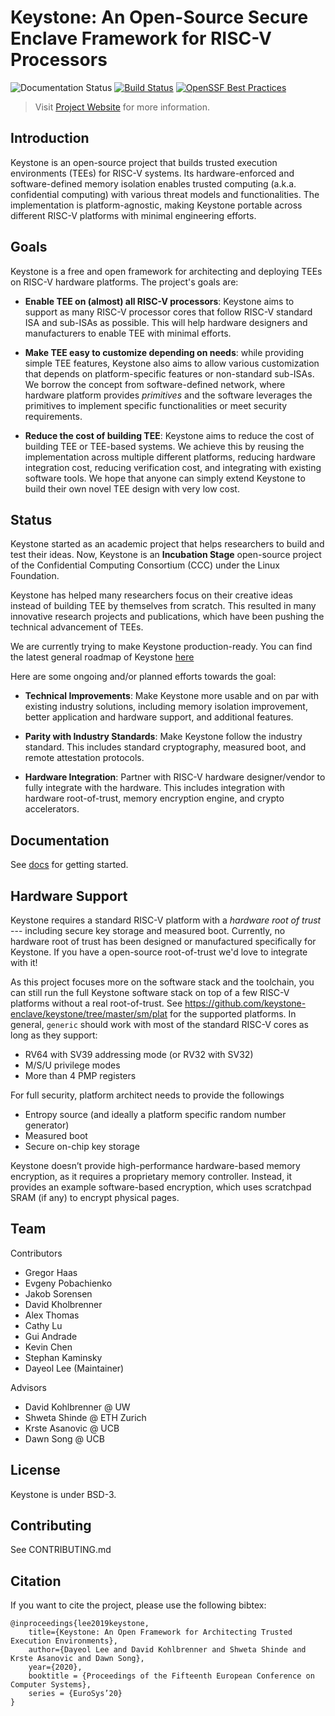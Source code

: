 # Keystone: An Open-Source Secure Enclave Framework for RISC-V Processors

![Documentation Status](https://readthedocs.org/projects/keystone-enclave/badge/)
[![Build Status](https://travis-ci.org/keystone-enclave/keystone.svg?branch=master)](https://travis-ci.org/keystone-enclave/keystone/)
[![OpenSSF Best Practices](https://www.bestpractices.dev/projects/8916/badge)](https://www.bestpractices.dev/projects/8916)

> Visit [Project Website](https://keystone-enclave.org) for more information.

## Introduction

Keystone is an open-source project that builds trusted execution environments (TEEs) for RISC-V systems. Its hardware-enforced and software-defined memory isolation enables trusted computing (a.k.a. confidential computing) with various threat models and functionalities. The implementation is platform-agnostic, making Keystone portable across different RISC-V platforms with minimal engineering efforts.


## Goals

Keystone is a free and open framework for architecting and deploying TEEs on RISC-V hardware platforms. The project's goals are:

* **Enable TEE on (almost) all RISC-V processors**: Keystone aims to support as many RISC-V processor cores that follow RISC-V standard ISA and sub-ISAs as possible. This will help hardware designers and manufacturers to enable TEE with minimal efforts.

* **Make TEE easy to customize depending on needs**: while providing simple TEE features, Keystone also aims to allow various customization that depends on platform-specific features or non-standard sub-ISAs. We borrow the concept from software-defined network, where hardware platform provides *primitives* and the software leverages the primitives to implement specific functionalities or meet security requirements.

* **Reduce the cost of building TEE**: Keystone aims to reduce the cost of building TEE or TEE-based systems. We achieve this by reusing the implementation across multiple different platforms, reducing hardware integration cost, reducing verification cost, and integrating with existing software tools. We hope that anyone can simply extend Keystone to build their own novel TEE design with very low cost.


## Status

Keystone started as an academic project that helps researchers to build and test their ideas. 
Now, Keystone is an **Incubation Stage** open-source project of the Confidential Computing Consortium (CCC) under the Linux Foundation. 

Keystone has helped many researchers focus on their creative ideas instead of building TEE by themselves from scratch.
This resulted in many innovative research projects and publications, which have been pushing the technical advancement of TEEs.

We are currently trying to make Keystone production-ready. You can find the latest general roadmap of Keystone [here](https://docs.google.com/document/d/1E-982564GvOcWzdCqM7TXCJV_7uWy2F8NiwglWorjFA/edit#heading=h.xa3pe84ubay4)

Here are some ongoing and/or planned efforts towards the goal:

* **Technical Improvements**: Make Keystone more usable and on par with existing industry solutions, including memory isolation improvement, better application and hardware support, and additional features.

* **Parity with Industry Standards**: Make Keystone follow the industry standard. This includes standard cryptography, measured boot, and remote attestation protocols. 

* **Hardware Integration**: Partner with RISC-V hardware designer/vendor to fully integrate with the hardware. This includes integration with hardware root-of-trust, memory encryption engine, and crypto accelerators.

## Documentation

See [docs](http://docs.keystone-enclave.org) for getting started.

## Hardware Support

Keystone requires a standard RISC-V platform with a *hardware root of trust* --- including secure key storage and measured boot. Currently, no hardware root of trust has been designed or manufactured specifically for Keystone. If you have a open-source root-of-trust we'd love to integrate with it!

As this project focuses more on the software stack and the toolchain, you can still run the full Keystone software stack on top of a few RISC-V platforms without a real root-of-trust. See https://github.com/keystone-enclave/keystone/tree/master/sm/plat for the supported platforms. In general, `generic` should work with most of the standard RISC-V cores as long as they support:

- RV64 with SV39 addressing mode (or RV32 with SV32)
- M/S/U privilege modes
- More than 4 PMP registers

For full security, platform architect needs to provide the followings

- Entropy source (and ideally a platform specific random number generator)
- Measured boot
- Secure on-chip key storage

Keystone doesn’t provide high-performance hardware-based memory encryption, as it requires a proprietary memory controller. Instead, it provides an example software-based encryption, which uses scratchpad SRAM (if any) to encrypt physical pages.

## Team

Contributors

- Gregor Haas
- Evgeny Pobachienko
- Jakob Sorensen
- David Kholbrenner
- Alex Thomas
- Cathy Lu
- Gui Andrade
- Kevin Chen
- Stephan Kaminsky
- Dayeol Lee (Maintainer)

Advisors

- David Kohlbrenner @ UW
- Shweta Shinde @ ETH Zurich
- Krste Asanovic @ UCB
- Dawn Song @ UCB

## License

Keystone is under BSD-3.

## Contributing

See CONTRIBUTING.md

## Citation

If you want to cite the project, please use the following bibtex:

```
@inproceedings{lee2019keystone,
    title={Keystone: An Open Framework for Architecting Trusted Execution Environments},
    author={Dayeol Lee and David Kohlbrenner and Shweta Shinde and Krste Asanovic and Dawn Song},
    year={2020},
    booktitle = {Proceedings of the Fifteenth European Conference on Computer Systems},
    series = {EuroSys’20}
}
```
